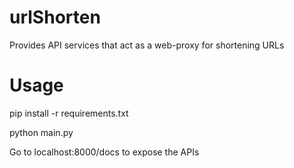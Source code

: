 # urlShorten
Provides API services that act as a web-proxy for shortening URLs

# Usage 
pip install -r requirements.txt

python main.py 

Go to localhost:8000/docs to expose the APIs
